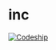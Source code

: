 # inc

[![Codeship](https://codeship.com/projects/dc27a5e0-c39f-0133-95e4-72b5ac9654e5/status?branch=master)](https://codeship.com/projects/138128)
